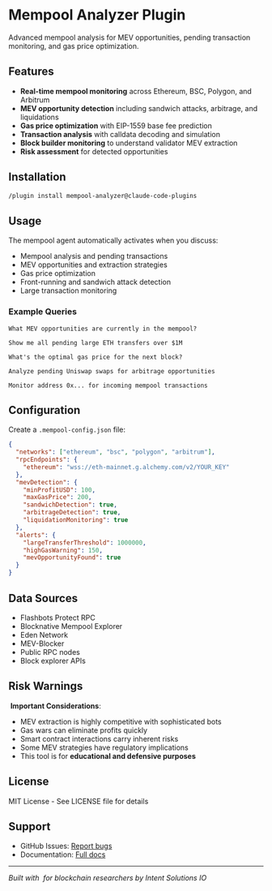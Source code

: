 # Mempool Analyzer Plugin

Advanced mempool analysis for MEV opportunities, pending transaction monitoring, and gas price optimization.

## Features

- **Real-time mempool monitoring** across Ethereum, BSC, Polygon, and Arbitrum
- **MEV opportunity detection** including sandwich attacks, arbitrage, and liquidations
- **Gas price optimization** with EIP-1559 base fee prediction
- **Transaction analysis** with calldata decoding and simulation
- **Block builder monitoring** to understand validator MEV extraction
- **Risk assessment** for detected opportunities

## Installation

```bash
/plugin install mempool-analyzer@claude-code-plugins
```

## Usage

The mempool agent automatically activates when you discuss:
- Mempool analysis and pending transactions
- MEV opportunities and extraction strategies
- Gas price optimization
- Front-running and sandwich attack detection
- Large transaction monitoring

### Example Queries

```
What MEV opportunities are currently in the mempool?

Show me all pending large ETH transfers over $1M

What's the optimal gas price for the next block?

Analyze pending Uniswap swaps for arbitrage opportunities

Monitor address 0x... for incoming mempool transactions
```

## Configuration

Create a `.mempool-config.json` file:

```json
{
  "networks": ["ethereum", "bsc", "polygon", "arbitrum"],
  "rpcEndpoints": {
    "ethereum": "wss://eth-mainnet.g.alchemy.com/v2/YOUR_KEY"
  },
  "mevDetection": {
    "minProfitUSD": 100,
    "maxGasPrice": 200,
    "sandwichDetection": true,
    "arbitrageDetection": true,
    "liquidationMonitoring": true
  },
  "alerts": {
    "largeTransferThreshold": 1000000,
    "highGasWarning": 150,
    "mevOpportunityFound": true
  }
}
```

## Data Sources

- Flashbots Protect RPC
- Blocknative Mempool Explorer
- Eden Network
- MEV-Blocker
- Public RPC nodes
- Block explorer APIs

## Risk Warnings

️ **Important Considerations**:
- MEV extraction is highly competitive with sophisticated bots
- Gas wars can eliminate profits quickly
- Smart contract interactions carry inherent risks
- Some MEV strategies have regulatory implications
- This tool is for **educational and defensive purposes**

## License

MIT License - See LICENSE file for details

## Support

- GitHub Issues: [Report bugs](https://github.com/jeremylongshore/claude-code-plugins/issues)
- Documentation: [Full docs](https://docs.claude-code-plugins.com)

---

*Built with ️ for blockchain researchers by Intent Solutions IO*
